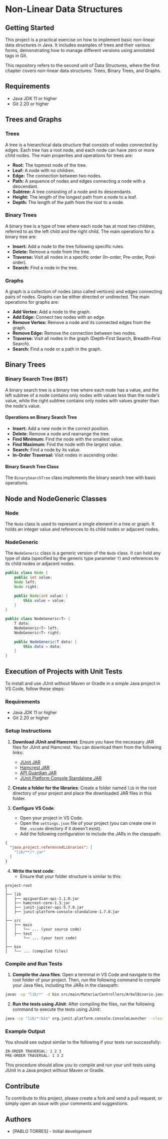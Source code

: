 # Non-Linear Data Structures 

## Getting Started

This project is a practical exercise on how to implement basic non-linear data structures in Java. It includes examples of trees and their various forms, demonstrating how to manage different versions using annotated tags in Git.

This repository refers to the second unit of Data Structures, where the first chapter covers non-linear data structures: Trees, Binary Trees, and Graphs.

## Requirements
- Java JDK 11 or higher
- Git 2.20 or higher

## Trees and Graphs

### Trees
A tree is a hierarchical data structure that consists of nodes connected by edges. Each tree has a root node, and each node can have zero or more child nodes. The main properties and operations for trees are:
- **Root:** The topmost node of the tree.
- **Leaf:** A node with no children.
- **Edge:** The connection between two nodes.
- **Path:** A sequence of nodes and edges connecting a node with a descendant.
- **Subtree:** A tree consisting of a node and its descendants.
- **Height:** The length of the longest path from a node to a leaf.
- **Depth:** The length of the path from the root to a node.

### Binary Trees
A binary tree is a type of tree where each node has at most two children, referred to as the left child and the right child. The main operations for a binary tree are:
- **Insert:** Add a node to the tree following specific rules.
- **Delete:** Remove a node from the tree.
- **Traverse:** Visit all nodes in a specific order (In-order, Pre-order, Post-order).
- **Search:** Find a node in the tree.

### Graphs
A graph is a collection of nodes (also called vertices) and edges connecting pairs of nodes. Graphs can be either directed or undirected. The main operations for graphs are:
- **Add Vertex:** Add a node to the graph.
- **Add Edge:** Connect two nodes with an edge.
- **Remove Vertex:** Remove a node and its connected edges from the graph.
- **Remove Edge:** Remove the connection between two nodes.
- **Traverse:** Visit all nodes in the graph (Depth-First Search, Breadth-First Search).
- **Search:** Find a node or a path in the graph.

## Binary Trees

### Binary Search Tree (BST)
A binary search tree is a binary tree where each node has a value, and the left subtree of a node contains only nodes with values less than the node's value, while the right subtree contains only nodes with values greater than the node's value.

#### Operations on Binary Search Tree
- **Insert:** Add a new node in the correct position.
- **Delete:** Remove a node and rearrange the tree.
- **Find Minimum:** Find the node with the smallest value.
- **Find Maximum:** Find the node with the largest value.
- **Search:** Find a node by its value.
- **In-Order Traversal:** Visit nodes in ascending order.

#### Binary Search Tree Class
The `BinarySearchTree` class implements the binary search tree with basic operations.

## Node and NodeGeneric Classes

### Node
The `Node` class is used to represent a single element in a tree or graph. It holds an integer value and references to its child nodes or adjacent nodes.

### NodeGeneric
The `NodeGeneric` class is a generic version of the `Node` class. It can hold any type of data (specified by the generic type parameter `T`) and references to its child nodes or adjacent nodes.

```java
public class Node {
    public int value;
    Node left;
    Node right;

    public Node(int value) {
        this.value = value;
    }
}

public class NodeGeneric<T> {
    T data;
    NodeGeneric<T> left;
    NodeGeneric<T> right;

    public NodeGeneric(T data) {
        this.data = data;
    }
}
```


## Execution of Projects with Unit Tests

To install and use JUnit without Maven or Gradle in a simple Java project in VS Code, follow these steps:

### Requirements

- Java JDK 11 or higher
- Git 2.20 or higher

### Setup Instructions

1. **Download JUnit and Hamcrest**: Ensure you have the necessary JAR files for JUnit and Hamcrest. You can download them from the following links:
   - [JUnit JAR](https://repo1.maven.org/maven2/org/junit/jupiter/junit-jupiter-api/5.7.0/junit-jupiter-api-5.7.0.jar)
   - [Hamcrest JAR](https://repo1.maven.org/maven2/org/hamcrest/hamcrest-core/1.3/hamcrest-core-1.3.jar)
   - [API Guardian JAR](https://repo1.maven.org/maven2/org/apiguardian/apiguardian-api/1.1.0/apiguardian-api-1.1.0.jar)
   - [JUnit Platform Console Standalone JAR](https://repo1.maven.org/maven2/org/junit/platform/junit-platform-console-standalone/1.7.0/junit-platform-console-standalone-1.7.0.jar)

2. **Create a folder for the libraries**: Create a folder named `lib` in the root directory of your project and place the downloaded JAR files in this folder.

3. **Configure VS Code**:
   - Open your project in VS Code.
   - Open the `settings.json` file of your project (you can create one in the `.vscode` directory if it doesn't exist).
   - Add the following configuration to include the JARs in the classpath:

```json
{
  "java.project.referencedLibraries": [
    "lib/**/*.jar"
  ]
}
```

4. **Write the test code**:
   - Ensure that your folder structure is similar to this:

```
project-root
│
├── lib
│   ├── apiguardian-api-1.1.0.jar
│   ├── hamcrest-core-1.3.jar
│   ├── junit-jupiter-api-5.7.0.jar
│   ├── junit-platform-console-standalone-1.7.0.jar
│
├── src
│   ├── main
│   │   └── ... (your source code)
│   ├── test
│       └── ... (your test code)
│
├── bin
│   └── ... (compiled files)
```

### Compile and Run Tests

1. **Compile the Java files**:
   Open a terminal in VS Code and navigate to the root folder of your project. Then, run the following command to compile your Java files, including the JARs in the classpath:

```sh
javac -cp "lib/*" -d bin src/main/Materia/Controllers/ArbolBinario.java src/main/Materia/Models/Node.java src/test/Materia/ArbolBinarioTest.java src/main/App.java
```

2. **Run the tests using JUnit**:
   After compiling the files, run the following command to execute the tests using JUnit:

```sh
java -cp "lib/*:bin" org.junit.platform.console.ConsoleLauncher --classpath bin --scan-classpath
```

### Example Output

You should see output similar to the following if your tests run successfully:

```
IN-ORDER TRAVERSAL: 1 2 3
PRE-ORDER TRAVERSAL: 1 3 2
```

This procedure should allow you to compile and run your unit tests using JUnit in a Java project without Maven or Gradle.


## Contribute

To contribute to this project, please create a fork and send a pull request, or simply open an issue with your comments and suggestions.

## Authors

- [PABLO TORRES] - Initial development


